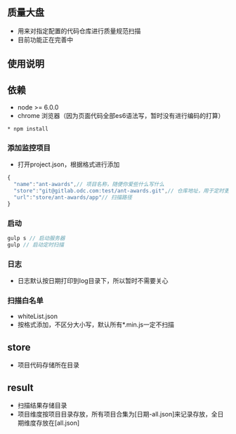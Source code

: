 ## 质量大盘
* 用来对指定配置的代码仓库进行质量规范扫描
* 目前功能正在完善中

## 使用说明
## 依赖
* node >= 6.0.0
* chrome 浏览器（因为页面代码全部es6语法写，暂时没有进行编码的打算）

``` node 
* npm install
```
### 添加监控项目
* 打开project.json，根据格式进行添加
``` javascript
{
  "name":"ant-awards",// 项目名称，随便你爱些什么写什么
  "store":"git@gitlab.odc.com:test/ant-awards.git",// 仓库地址，用于定时更新代码
  "url":"store/ant-awards/app"// 扫描路径
}
```

### 启动
``` javascript
gulp s // 启动服务器
gulp // 启动定时扫描
```

### 日志
* 日志默认按日期打印到log目录下，所以暂时不需要关心

### 扫描白名单
* whiteList.json
* 按格式添加，不区分大小写，默认所有*.min.js一定不扫描

## store
* 项目代码存储所在目录

## result
* 扫描结果存储目录
* 项目维度按项目目录存放，所有项目合集为[日期-all.json]来记录存放，全日期维度存放在[all.json]


